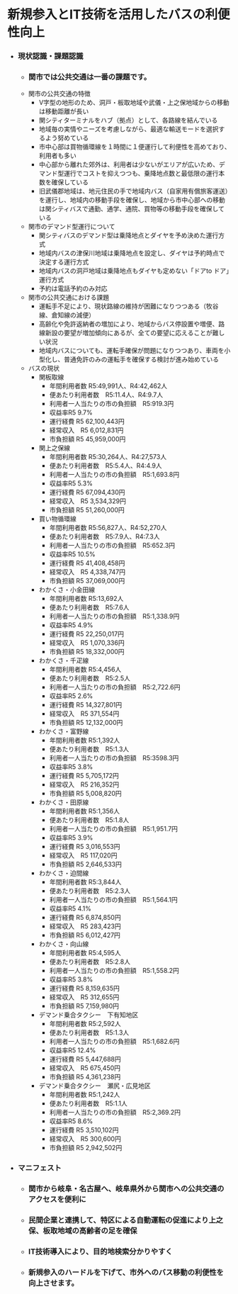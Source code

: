 # 新規参入とIT技術を活用したバスの利便性向上





- ### 現状認識・課題認識
    - ### 関市では公共交通は一番の課題です。
    - 関市の公共交通の特徴
        - V字型の地形のため、洞戸・板取地域や武儀・上之保地域からの移動は移動距離が長い
        - 関シティターミナルをハブ（拠点）として、各路線を結んでいる
        - 地域毎の実情やニーズを考慮しながら、最適な輸送モードを選択するよう努めている
        - 市中心部は買物循環線を１時間に１便運行して利便性を高めており、利用者も多い
        - 中心部から離れた郊外は、利用者は少ないがエリアが広いため、デマンド型運行でコストを抑えつつも、乗降地点数と最低限の運行本数を確保している
        - 旧武儀郡地域は、地元住民の手で地域内バス（自家用有償旅客運送）を運行し、地域内の移動手段を確保し、地域から市中心部への移動は関シティバスで通勤、通学、通院、買物等の移動手段を確保している
    - 関市のデマンド型運行について
        - 関シティバスのデマンド型は乗降地点とダイヤを予め決めた運行方式
        - 地域内バスの津保川地域は乗降地点を設定し、ダイヤは予約時点で決定する運行方式
        - 地域内バスの洞戸地域は乗降地点もダイヤも定めない「ドアto ドア」運行方式
        - 予約は電話予約のみ対応
    - 関市の公共交通における課題
        - 運転手不足により、現状路線の維持が困難になりつつある（牧谷線、倉知線の減便）
        - 高齢化や免許返納者の増加により、地域からバス停設置や増便、路線新設の要望が増加傾向にあるが、全ての要望に応えることが難しい状況
        - 地域内バスについても、運転手確保が問題になりつつあり、車両を小型化し、普通免許のみの運転手を確保する検討が進み始めている
    - バスの現状
        - 関板取線
            - 年間利用者数 R5:49,991人、R4:42,462人
            - 便あたり利用者数　R5:11.4人、R4:9.7人
            - 利用者一人当たりの市の負担額　R5:919.3円
            - 収益率R5 9.7%
            - 運行経費 R5 62,100,443円
            - 経常収入　R5 6,012,831円
            - 市負担額 R5 45,959,000円
        - 関上之保線
            - 年間利用者数 R5:30,264人、R4:27,573人
            - 便あたり利用者数　R5:5.4人、R4:4.9人
            - 利用者一人当たりの市の負担額　R5:1,693.8円
            - 収益率R5 5.3%
            - 運行経費 R5 67,094,430円
            - 経常収入　R5 3,534,329円
            - 市負担額 R5 51,260,000円           
        - 買い物循環線
            - 年間利用者数 R5:56,827人、R4:52,270人
            - 便あたり利用者数　R5:7.9人、R4:7.3人
            - 利用者一人当たりの市の負担額　R5:652.3円
            - 収益率R5 10.5%
            - 運行経費 R5 41,408,458円
            - 経常収入　R5 4,338,747円
            - 市負担額 R5 37,069,000円  
        - わかくさ・小金田線
            - 年間利用者数 R5:13,692人
            - 便あたり利用者数　R5:7.6人
            - 利用者一人当たりの市の負担額　R5:1,338.9円
            - 収益率R5 4.9%
            - 運行経費 R5 22,250,017円
            - 経常収入　R5 1,070,336円
            - 市負担額 R5 18,332,000円 
        - わかくさ・千疋線
            - 年間利用者数 R5:4,456人
            - 便あたり利用者数　R5:2.5人
            - 利用者一人当たりの市の負担額　R5:2,722.6円
            - 収益率R5 2.6%
            - 運行経費 R5 14,327,801円
            - 経常収入　R5 371,554円
            - 市負担額 R5 12,132,000円 
        - わかくさ・富野線
            - 年間利用者数 R5:1,392人
            - 便あたり利用者数　R5:1.3人
            - 利用者一人当たりの市の負担額　R5:3598.3円
            - 収益率R5 3.8%
            - 運行経費 R5 5,705,172円
            - 経常収入　R5 216,352円
            - 市負担額 R5 5,008,820円 
        - わかくさ・田原線
            - 年間利用者数 R5:1,356人
            - 便あたり利用者数　R5:1.8人
            - 利用者一人当たりの市の負担額　R5:1,951.7円
            - 収益率R5 3.9%
            - 運行経費 R5 3,016,553円
            - 経常収入　R5 117,020円
            - 市負担額 R5 2,646,533円 
        - わかくさ・迫間線
            - 年間利用者数 R5:3,844人
            - 便あたり利用者数　R5:2.3人
            - 利用者一人当たりの市の負担額　R5:1,564.1円
            - 収益率R5 4.1%
            - 運行経費 R5 6,874,850円
            - 経常収入　R5 283,423円
            - 市負担額 R5 6,012,427円 
        - わかくさ・向山線
            - 年間利用者数 R5:4,595人
            - 便あたり利用者数　R5:2.8人
            - 利用者一人当たりの市の負担額　R5:1,558.2円
            - 収益率R5 3.8%
            - 運行経費 R5 8,159,635円
            - 経常収入　R5 312,655円
            - 市負担額 R5 7,159,980円 
        - デマンド乗合タクシー　下有知地区
            - 年間利用者数 R5:2,592人
            - 便あたり利用者数　R5:1.3人
            - 利用者一人当たりの市の負担額　R5:1,682.6円
            - 収益率R5 12.4%
            - 運行経費 R5 5,447,688円
            - 経常収入　R5 675,450円
            - 市負担額 R5 4,361,238円 
        - デマンド乗合タクシー　瀬尻・広見地区
            - 年間利用者数 R5:1,242人
            - 便あたり利用者数　R5:1.1人
            - 利用者一人当たりの市の負担額　R5:2,369.2円
            - 収益率R5 8.6%
            - 運行経費 R5 3,510,102円
            - 経常収入　R5 300,600円
            - 市負担額 R5 2,942,502円 

- ### マニフェスト
    - ### 関市から岐阜・名古屋へ、岐阜県外から関市への公共交通のアクセスを便利に
    - ### 民間企業と連携して、特区による自動運転の促進により上之保、板取地域の高齢者の足を確保
    - ### IT技術導入により、目的地検索分かりやすく
    - ### 新規参入のハードルを下げて、市外へのバス移動の利便性を向上させます。
